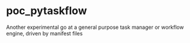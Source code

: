 # poc_pytaskflow

Another experimental go at a general purpose task manager or workflow engine, driven by manifest files
